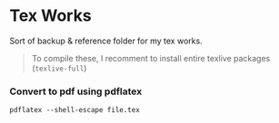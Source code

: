 # Tex Works

Sort of backup & reference folder for my tex works.

> To compile these, I recomment to install entire texlive packages (`texlive-full`)
### Convert to pdf using pdflatex

 `pdflatex --shell-escape file.tex`